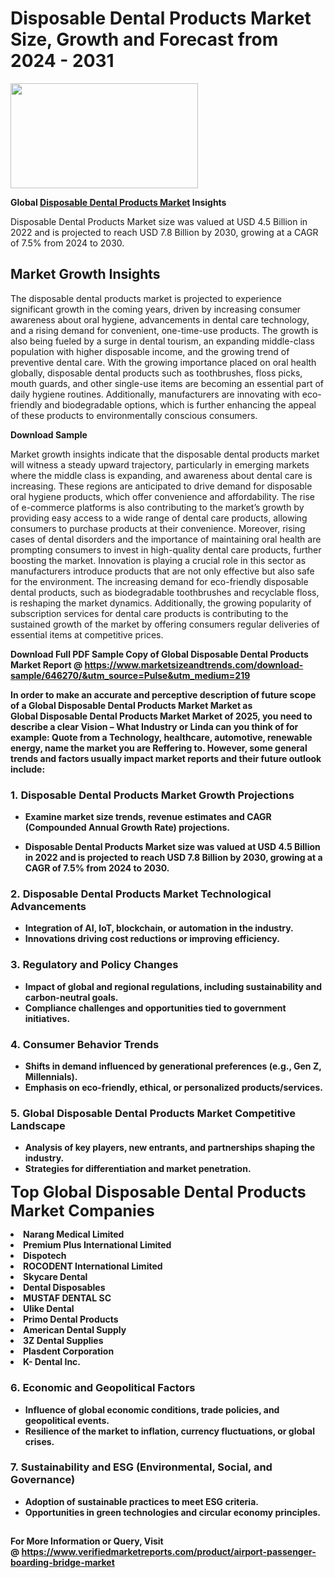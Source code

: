 <H1>Disposable Dental Products Market Size, Growth and Forecast from 2024 - 2031</H1><img class="aligncenter size-medium wp-image-584254" src="https://thirdeyenews.in/wp-content/uploads/2024/09/Global-Market-Research-300x168.jpeg" alt="" width="300" height="168" /><p><strong>Global&nbsp;<a href="https://www.marketsizeandtrends.com/download-sample/646270/&amp;utm_source=Pulse&amp;utm_medium=219">Disposable Dental Products Market</a> Insights</strong></p><p>Disposable Dental Products Market size was valued at USD 4.5 Billion in 2022 and is projected to reach USD 7.8 Billion by 2030, growing at a CAGR of 7.5% from 2024 to 2030.</p><p><h2>Market Growth Insights</h2> <p>The disposable dental products market is projected to experience significant growth in the coming years, driven by increasing consumer awareness about oral hygiene, advancements in dental care technology, and a rising demand for convenient, one-time-use products. The growth is also being fueled by a surge in dental tourism, an expanding middle-class population with higher disposable income, and the growing trend of preventive dental care. With the growing importance placed on oral health globally, disposable dental products such as toothbrushes, floss picks, mouth guards, and other single-use items are becoming an essential part of daily hygiene routines. Additionally, manufacturers are innovating with eco-friendly and biodegradable options, which is further enhancing the appeal of these products to environmentally conscious consumers.</p> <p><strong>Download Sample</strong></p> <p>Market growth insights indicate that the disposable dental products market will witness a steady upward trajectory, particularly in emerging markets where the middle class is expanding, and awareness about dental care is increasing. These regions are anticipated to drive demand for disposable oral hygiene products, which offer convenience and affordability. The rise of e-commerce platforms is also contributing to the market’s growth by providing easy access to a wide range of dental care products, allowing consumers to purchase products at their convenience. Moreover, rising cases of dental disorders and the importance of maintaining oral health are prompting consumers to invest in high-quality dental care products, further boosting the market. Innovation is playing a crucial role in this sector as manufacturers introduce products that are not only effective but also safe for the environment. The increasing demand for eco-friendly disposable dental products, such as biodegradable toothbrushes and recyclable floss, is reshaping the market dynamics. Additionally, the growing popularity of subscription services for dental care products is contributing to the sustained growth of the market by offering consumers regular deliveries of essential items at competitive prices.</p> <p><strong></p><p><span class=""><strong>Download Full PDF Sample Copy of Global Disposable Dental Products Market Report</strong> @ <a href="https://www.marketsizeandtrends.com/download-sample/646270/&amp;utm_source=Pulse&amp;utm_medium=219" target="_blank">https://www.marketsizeandtrends.com/download-sample/646270/&amp;utm_source=Pulse&amp;utm_medium=219</a></span></p><p>In order to make an accurate and perceptive description of future scope of a Global&nbsp;Disposable Dental Products Market Market as Global&nbsp;Disposable Dental Products Market Market of 2025, you need to describe a clear Vision &ndash; What Industry or Linda can you think of for example: Quote from a Technology, healthcare, automotive, renewable energy, name the market you are Reffering to. However, some general trends and factors usually impact market reports and their future outlook include:</p><h3>1.&nbsp;<strong>Disposable Dental Products Market Growth Projections</strong></h3><ul><li>Examine market size trends, revenue estimates and CAGR (Compounded Annual Growth Rate) projections.</li><li><p>Disposable Dental Products Market size was valued at USD 4.5 Billion in 2022 and is projected to reach USD 7.8 Billion by 2030, growing at a CAGR of 7.5% from 2024 to 2030.</p></li></ul><h3>2.&nbsp;<strong>Disposable Dental Products Market Technological Advancements</strong></h3><ul><li>Integration of AI, IoT, blockchain, or automation in the industry.</li><li>Innovations driving cost reductions or improving efficiency.</li></ul><h3>3.&nbsp;<strong>Regulatory and Policy Changes</strong></h3><ul><li>Impact of global and regional regulations, including sustainability and carbon-neutral goals.</li><li>Compliance challenges and opportunities tied to government initiatives.</li></ul><h3>4.&nbsp;<strong>Consumer Behavior Trends</strong></h3><ul><li>Shifts in demand influenced by generational preferences (e.g., Gen Z, Millennials).</li><li>Emphasis on eco-friendly, ethical, or personalized products/services.</li></ul><h3>5.&nbsp;<strong>Global Disposable Dental Products Market Competitive Landscape</strong></h3><ul><li>Analysis of key players, new entrants, and partnerships shaping the industry.</li><li>Strategies for differentiation and market penetration.</li></ul><p data-pm-slice="1 1 []"><span style="color: inherit; font-family: inherit; font-size: 25px;">Top Global Disposable Dental Products Market Companies</span></p><div class="" data-test-id=""><p><li>Narang Medical Limited</li><li> Premium Plus International Limited</li><li> Dispotech</li><li> ROCODENT International Limited</li><li> Skycare Dental</li><li> Dental Disposables</li><li> MUSTAF DENTAL SC</li><li> Ulike Dental</li><li> Primo Dental Products</li><li> American Dental Supply</li><li> 3Z Dental Supplies</li><li> Plasdent Corporation</li><li> K- Dental Inc.</li></p></div><h3>6.&nbsp;<strong>Economic and Geopolitical Factors</strong></h3><ul><li>Influence of global economic conditions, trade policies, and geopolitical events.</li><li>Resilience of the market to inflation, currency fluctuations, or global crises.</li></ul><h3>7.&nbsp;<strong>Sustainability and ESG (Environmental, Social, and Governance)</strong></h3><ul><li>Adoption of sustainable practices to meet ESG criteria.</li><li>Opportunities in green technologies and circular economy principles.</li></ul><h2><strong style="font-size: 14px;">For More Information or Query, Visit @&nbsp;</strong><a style="background-color: #ffffff; font-size: 14px;" href="https://www.marketsizeandtrends.com/report/disposable-dental-products-market/" target="_blank">https://www.verifiedmarketreports.com/product/airport-passenger-boarding-bridge-market</a></h2>
